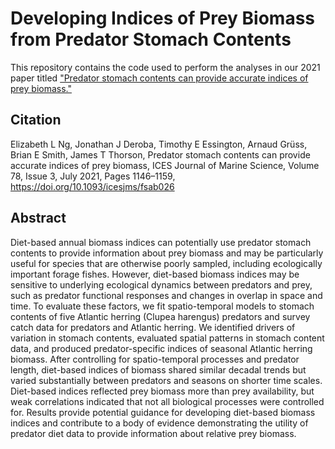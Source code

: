# Developing Indices of Prey Biomass from Predator Stomach Contents

This repository contains the code used to perform the analyses in our 2021 paper titled ["Predator stomach contents can provide accurate indices of prey biomass."](https://watermark.silverchair.com/fsab026.pdf?token=AQECAHi208BE49Ooan9kkhW_Ercy7Dm3ZL_9Cf3qfKAc485ysgAAA1owggNWBgkqhkiG9w0BBwagggNHMIIDQwIBADCCAzwGCSqGSIb3DQEHATAeBglghkgBZQMEAS4wEQQMZ9CIHzZTmFSvWsZuAgEQgIIDDQ6q_Sbj3E9r-cmpIyiUwoAiX3-DW5qFBzMWVSUs7cUj5F2wME03qIDfuEgd8TKAFObWcd3AFTplaytUUVrvtGgmXcXDacXj9Ud3-0V91XA0ot7w5CfqbO4BOYEcXeW6NHRTC3vuIW1oeFRpTiA_DT5NSnKCLi-dTS8VU-mRJoYXXDrjZhPBiB1rxgrsQ3WL4LS7KIJSJwzQw84Z7OVqIVy3RCxa1hElob-1aPm1Bc0cnyoMVsipXaWPNCOaVgxNczYkRQC7T4lIxVc4pt-51E9PradH4ipddupcBGkPcBSasv9QBZNetG_iwiR2bADlZGOk-0X5a6H1wq-f6GYQm4EeiKSqkhM9toGHKyblipCzLX545EOZXWrMV6H8vgbVXngVgZ1pyyDtTemfsQ8LcUsvnex38h8FPRxLLIs-qF784_GJUFyocdRFqOmT8RSG7kmFzQYTu54Iama8agkOf79xjrIW2dcTY7vOBH4BO6i8T35rH9xTsPUy1l-H5nl2p8glXT9gGP5FJpP6ckumE9Np0mWXqe9lRw9FE-dQqLc3hpRq_VLnLJcj0VKVfaaLUDFXlqpASWl4rkyFkS7KEbbia2J-n3OmVJ7C8fc_WSwsbEXmhW8mEHaKb3y7WMZfWbU505LL6a5rL6UO--hdmnkq6vujowRR3QbzxMQJroV5rBk_scq_cCLIrqgW4DsgWVLf0gmGbBImXWSp-QRYrl1ILWsEwtYgdzgyDIPx6xj0Bt2MhYHEoZ-u035-WFHualRQcna4zab-E2i5Vr8By-RPY9_I787Kv5HOl1gZE3r27UhDSipdOBq07IOMvt9aMLa_tWmVjCjppNkFdrrYVhYKxLUdDVozaNNJApZ3yYi-_PNNanTSCClCp77xZLDdVqINCfSEH03JUxP0WHZOQw_1nYkxlQXnPu6guPcW6aQuJF2H2XFr3lFn040IDA0E0X9Y_apSHJJTQRp8VyIDkCBa9HhVLRae6INTe6LZ9_cysq-xdcBzUQgWS08AgPqr-bbUqnVWakNS5r_eUFo)

## Citation
Elizabeth L Ng, Jonathan J Deroba, Timothy E Essington, Arnaud Grüss, Brian E Smith, James T Thorson, Predator stomach contents can provide accurate indices of prey biomass, ICES Journal of Marine Science, Volume 78, Issue 3, July 2021, Pages 1146–1159, https://doi.org/10.1093/icesjms/fsab026

## Abstract
Diet-based annual biomass indices can potentially use predator stomach contents to provide information about prey biomass and may be particularly useful for species that are otherwise poorly sampled, including ecologically important forage fishes. However, diet-based biomass indices may be sensitive to underlying ecological dynamics between predators and prey, such as predator functional responses and changes in overlap in space and time. To evaluate these factors, we fit spatio-temporal models to stomach contents of five Atlantic herring (Clupea harengus) predators and survey catch data for predators and Atlantic herring. We identified drivers of variation in stomach contents, evaluated spatial patterns in stomach content data, and produced predator-specific indices of seasonal Atlantic herring biomass. After controlling for spatio-temporal processes and predator length, diet-based indices of biomass shared similar decadal trends but varied substantially between predators and seasons on shorter time scales. Diet-based indices reflected prey biomass more than prey availability, but weak correlations indicated that not all biological processes were controlled for. Results provide potential guidance for developing diet-based biomass indices and contribute to a body of evidence demonstrating the utility of predator diet data to provide information about relative prey biomass.
